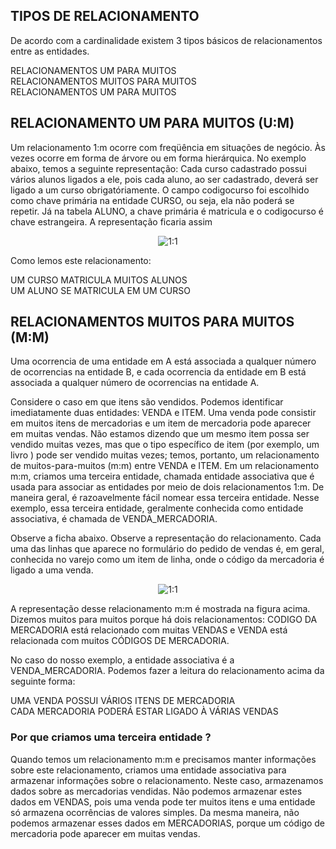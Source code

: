 <h2><strong>TIPOS DE RELACIONAMENTO</strong></h2>

<p>De acordo com a cardinalidade existem 3 tipos básicos de relacionamentos entre as entidades.</p>


RELACIONAMENTOS UM PARA MUITOS<br>
RELACIONAMENTOS MUITOS PARA MUITOS<br>
RELACIONAMENTOS UM PARA MUITOS<br>


<h2>RELACIONAMENTO UM PARA MUITOS (U:M)</h2>

<p>
  Um relacionamento 1:m ocorre com freqüência em situações de negócio. Às vezes ocorre em forma de árvore ou em forma hierárquica. 
  No exemplo abaixo, temos a seguinte representação: Cada curso cadastrado possui vários alunos ligados a ele, pois cada aluno, ao ser cadastrado, 
  deverá ser ligado a um curso obrigatóriamente. O campo codigocurso foi escolhido como chave primária na entidade CURSO, ou seja, ela não poderá se repetir. Já na tabela ALUNO, a chave primária é matricula e o codigocurso é chave estrangeira. A representação ficaria assim
</p>

<p align="center">
  <img  src="https://sites.google.com/site/uniplibancodedados1/aulas/aula-7---tipos-de-relacionamento/aula_7_relacionamento.bmp?attredirects=0" alt="1:1">
</p>

Como lemos este relacionamento:<br>

UM CURSO MATRICULA MUITOS ALUNOS<br>
UM ALUNO SE MATRICULA EM UM CURSO<br>

<h2>RELACIONAMENTOS MUITOS PARA MUITOS (M:M)</h2>

<p>Uma ocorrencia de uma entidade em A está associada a qualquer número de ocorrencias na entidade B, e cada ocorrencia da entidade em B está associada a qualquer número de ocorrencias na entidade A.</p>

<p>
  Considere o caso em que itens são vendidos. Podemos identificar imediatamente duas entidades: VENDA e ITEM. Uma venda pode consistir em muitos itens de mercadorias e um item de mercadoria pode aparecer em muitas vendas. Não estamos dizendo que um mesmo item possa ser vendido muitas vezes, mas que o tipo específico de item (por exemplo, um livro ) pode ser vendido muitas vezes; temos, portanto, um relacionamento de muitos-para-muitos (m:m) entre VENDA e ITEM. Em um relacionamento m:m, criamos uma terceira entidade, chamada entidade associativa que é usada para associar as entidades por meio de dois relacionamentos 1:m. De maneira geral, é razoavelmente fácil nomear essa terceira entidade. Nesse exemplo, essa terceira entidade, geralmente conhecida como entidade associativa, é chamada de VENDA_MERCADORIA.
</p>

<p>Observe a ficha abaixo. Observe a representação do relacionamento. Cada uma das linhas que aparece no formulário do pedido de vendas é, em geral, conhecida no varejo como um item de linha, onde o código da mercadoria é ligado a uma venda.</p>

<p align="center">
  <img  src="https://sites.google.com/site/uniplibancodedados1/_/rsrc/1348510658318/aulas/aula-7---tipos-de-relacionamento/aula_7_relacionamento2.bmp" alt="1:1">
</p>

<p>
A representação desse relacionamento m:m é mostrada na figura acima. Dizemos muitos para muitos porque há dois relacionamentos: CODIGO DA MERCADORIA está relacionado com muitas VENDAS e VENDA está relacionada com muitos CÓDIGOS DE MERCADORIA.
</p>

<p>
  No caso do nosso exemplo, a entidade associativa é a VENDA_MERCADORIA. Podemos fazer a leitura do relacionamento acima da seguinte forma:
</p>
UMA VENDA POSSUI VÁRIOS ITENS DE MERCADORIA<br>
CADA MERCADORIA PODERÁ ESTAR LIGADO À VÁRIAS VENDAS<br>



<h3>Por que criamos uma terceira entidade ?</h3>
<p>
  Quando temos um relacionamento m:m e precisamos manter informações sobre este relacionamento, criamos uma entidade associativa para armazenar informações sobre o relacionamento. Neste caso, armazenamos dados sobre as mercadorias vendidas. Não podemos armazenar estes dados em VENDAS, pois uma venda pode ter muitos itens e uma entidade só armazena ocorrências de valores simples. Da mesma maneira, não podemos armazenar esses dados em MERCADORIAS, porque um código de mercadoria pode aparecer em muitas vendas.
</p>
